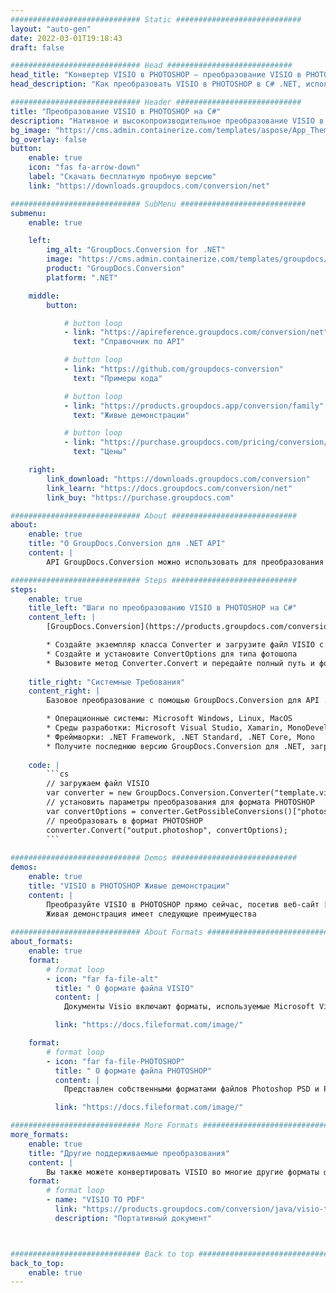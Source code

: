 ```yaml
---
############################# Static ############################
layout: "auto-gen"
date: 2022-03-01T19:18:43
draft: false

############################# Head ############################
head_title: "Конвертер VISIO в PHOTOSHOP — преобразование VISIO в PHOTOSHOP на C# .NET"
head_description: "Как преобразовать VISIO в PHOTOSHOP в C# .NET, используя несколько строк кода? Используйте API преобразования документов GroupDocs для преобразования более 160 форматов файлов."

############################# Header ############################
title: "Преобразование VISIO в PHOTOSHOP на C#"
description: "Нативное и высокопроизводительное преобразование VISIO в PHOTOSHOP с использованием групповых документов на стороне сервера. Преобразование для .NET API без использования какого-либо программного обеспечения, такого как Microsoft или Open Office."
bg_image: "https://cms.admin.containerize.com/templates/aspose/App_Themes/V3/images/bg/header1.png"
bg_overlay: false
button:
    enable: true
    icon: "fas fa-arrow-down"
    label: "Скачать бесплатную пробную версию"
    link: "https://downloads.groupdocs.com/conversion/net"

############################# SubMenu ############################
submenu:
    enable: true

    left:
        img_alt: "GroupDocs.Conversion for .NET"
        image: "https://cms.admin.containerize.com/templates/groupdocs/images/product-logos/90x90-noborder/groupdocs-conversion-net.png"
        product: "GroupDocs.Conversion"
        platform: ".NET"

    middle:
        button:

            # button loop
            - link: "https://apireference.groupdocs.com/conversion/net"
              text: "Справочник по API"

            # button loop
            - link: "https://github.com/groupdocs-conversion"
              text: "Примеры кода"

            # button loop
            - link: "https://products.groupdocs.app/conversion/family"
              text: "Живые демонстрации"

            # button loop
            - link: "https://purchase.groupdocs.com/pricing/conversion/net"
              text: "Цены"

    right:
        link_download: "https://downloads.groupdocs.com/conversion"
        link_learn: "https://docs.groupdocs.com/conversion/net"
        link_buy: "https://purchase.groupdocs.com"

############################# About ############################
about:
    enable: true
    title: "О GroupDocs.Conversion для .NET API"
    content: |
        API GroupDocs.Conversion можно использовать для преобразования Microsoft Word, Excel, PowerPoint, PDF, Visio и других форматов. GroupDocs.Conversion — это автономный API, который подходит для серверных и внутренних систем, где требуется высокая производительность. Он не зависит от какого-либо программного обеспечения, такого как Microsoft или Open Office.

############################# Steps ############################
steps:
    enable: true
    title_left: "Шаги по преобразованию VISIO в PHOTOSHOP на C#"
    content_left: |
        [GroupDocs.Conversion](https://products.groupdocs.com/conversion/net) позволяет разработчикам легко преобразовать файл VISIO в PHOTOSHOP с помощью нескольких строк кода.

        * Создайте экземпляр класса Converter и загрузите файл VISIO с полным путем
        * Создайте и установите ConvertOptions для типа фотошопа
        * Вызовите метод Converter.Convert и передайте полный путь и формат (PHOTOSHOP) в качестве параметра
        
    title_right: "Системные Требования"
    content_right: |
        Базовое преобразование с помощью GroupDocs.Conversion для API .NET можно выполнить, выполнив несколько простых шагов. Наши API поддерживаются на всех основных платформах и операционных системах. Перед выполнением приведенного ниже кода убедитесь, что в вашей системе установлены следующие предварительные компоненты.

        * Операционные системы: Microsoft Windows, Linux, MacOS
        * Среды разработки: Microsoft Visual Studio, Xamarin, MonoDevelop
        * Фреймворки: .NET Framework, .NET Standard, .NET Core, Mono
        * Получите последнюю версию GroupDocs.Conversion для .NET, загруженную с [Nuget](https://www.nuget.org/packages/groupdocs.conversion)
        
    code: |
        ```cs
        // загружаем файл VISIO
        var converter = new GroupDocs.Conversion.Converter("template.visio");
        // установить параметры преобразования для формата PHOTOSHOP
        var convertOptions = converter.GetPossibleConversions()["photoshop"].ConvertOptions;
        // преобразовать в формат PHOTOSHOP
        converter.Convert("output.photoshop", convertOptions);
        ```
        
############################# Demos ############################
demos:
    enable: true
    title: "VISIO в PHOTOSHOP Живые демонстрации"
    content: |
        Преобразуйте VISIO в PHOTOSHOP прямо сейчас, посетив веб-сайт [GroupDocs.Conversion Живые демонстрации](https://products.groupdocs.app/conversion/family).
        Живая демонстрация имеет следующие преимущества
        
############################# About Formats ############################
about_formats:
    enable: true
    format:
        # format loop
        - icon: "far fa-file-alt"
          title: " О формате файла VISIO"
          content: |
            Документы Visio включают форматы, используемые Microsoft Visio. Эти форматы содержат технические чертежи с рисунками. Вы можете открыть эти файлы с помощью Microsoft Visio.

          link: "https://docs.fileformat.com/image/"

    format:
        # format loop
        - icon: "far fa-file-PHOTOSHOP"
          title: " О формате файла PHOTOSHOP"
          content: |
            Представлен собственными форматами файлов Photoshop PSD и PSB, используемыми для графического дизайна и разработки. Файлы PSD и PSB могут включать в себя слои изображений, корректирующие слои, маски слоев, аннотации, информацию о файле, ключевые слова и другие графические элементы.

          link: "https://docs.fileformat.com/image/"

############################# More Formats ############################
more_formats:
    enable: true
    title: "Другие поддерживаемые преобразования"
    content: |
        Вы также можете конвертировать VISIO во многие другие форматы файлов. Пожалуйста, ознакомьтесь с полным списком ниже.
    format: 
        # format loop
        - name: "VISIO TO PDF"
          link: "https://products.groupdocs.com/conversion/java/visio-to-pdf/"
          description: "Портативный документ"



############################# Back to top ###############################
back_to_top:
    enable: true
---
```

